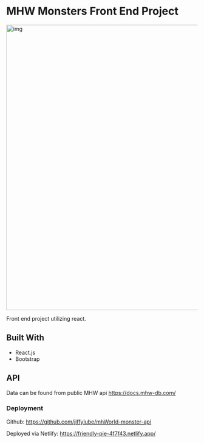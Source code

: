 

# MHW Monsters Front End Project

<img width="750" alt="img" src="https://user-images.githubusercontent.com/16528442/163042700-2d90ed1c-1bab-44bf-bc0b-d85b692162b4.png">



Front end project utilizing react.

## Built With

* React.js
* Bootstrap

## API

Data can be found from public MHW api https://docs.mhw-db.com/

### Deployment

Github:
https://github.com/jiffylube/mhWorld-monster-api

Deployed via Netlify:
https://friendly-pie-4f7f43.netlify.app/
